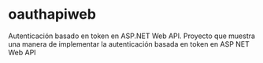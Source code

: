 # oauthapiweb
Autenticación basado en token en ASP.NET Web API. Proyecto que muestra una manera de implementar la autenticación basada en token en ASP NET Web API
